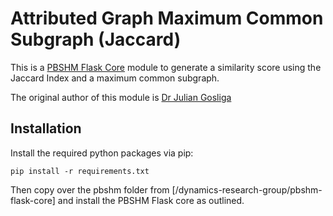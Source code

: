 # Attributed Graph Maximum Common Subgraph (Jaccard)
This is a [PBSHM Flask Core](/dynamics-research-group/pbshm-flask-core) module to generate a similarity score using the Jaccard Index and a maximum common subgraph. 

The original author of this module is [Dr Julian Gosliga](https://github.com/jgosliga)

## Installation
Install the required python packages via pip:
```
pip install -r requirements.txt
```

Then copy over the pbshm folder from [/dynamics-research-group/pbshm-flask-core] and install the PBSHM Flask core as outlined.